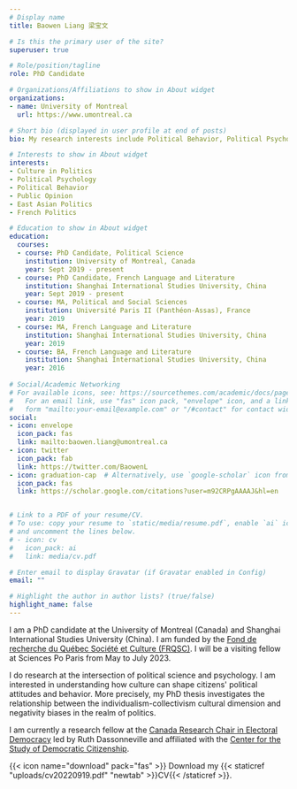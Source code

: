 ```yaml
---
# Display name
title: Baowen Liang 梁宝文

# Is this the primary user of the site?
superuser: true

# Role/position/tagline
role: PhD Candidate

# Organizations/Affiliations to show in About widget
organizations:
- name: University of Montreal
  url: https://www.umontreal.ca

# Short bio (displayed in user profile at end of posts)
bio: My research interests include Political Behavior, Political Psycholgy, Public Opinion, East Asian Politics, and French Politics.

# Interests to show in About widget
interests:
- Culture in Politics
- Political Psychology
- Political Behavior
- Public Opinion
- East Asian Politics
- French Politics

# Education to show in About widget
education:
  courses:
  - course: PhD Candidate, Political Science
    institution: University of Montreal, Canada
    year: Sept 2019 - present
  - course: PhD Candidate, French Language and Literature
    institution: Shanghai International Studies University, China
    year: Sept 2019 - present
  - course: MA, Political and Social Sciences
    institution: Université Paris II (Panthéon-Assas), France
    year: 2019
  - course: MA, French Language and Literature
    institution: Shanghai International Studies University, China
    year: 2019
  - course: BA, French Language and Literature
    institution: Shanghai International Studies University, China
    year: 2016  
    
# Social/Academic Networking
# For available icons, see: https://sourcethemes.com/academic/docs/page-builder/#icons
#   For an email link, use "fas" icon pack, "envelope" icon, and a link in the
#   form "mailto:your-email@example.com" or "/#contact" for contact widget.
social:
- icon: envelope
  icon_pack: fas
  link: mailto:baowen.liang@umontreal.ca
- icon: twitter
  icon_pack: fab
  link: https://twitter.com/BaowenL
- icon: graduation-cap  # Alternatively, use `google-scholar` icon from `ai` icon pack
  icon_pack: fas
  link: https://scholar.google.com/citations?user=m92CRPgAAAAJ&hl=en


# Link to a PDF of your resume/CV.
# To use: copy your resume to `static/media/resume.pdf`, enable `ai` icons in `params.toml`, 
# and uncomment the lines below.
# - icon: cv
#   icon_pack: ai
#   link: media/cv.pdf

# Enter email to display Gravatar (if Gravatar enabled in Config)
email: ""

# Highlight the author in author lists? (true/false)
highlight_name: false
---
```


I am a PhD candidate at the University of Montreal (Canada) and Shanghai International Studies University (China). I am funded by the [Fond de recherche du Québec Société et Culture (FRQSC)](http://www.frqsc.gouv.qc.ca/en/). I will be a visiting fellow at Sciences Po Paris from May to July 2023.

I do research at the intersection of political science and psychology. I am interested in understanding how culture can shape citizens' political attitudes and behavior. More precisely, my PhD thesis investigates the relationship between the individualism-collectivism cultural dimension and negativity biases in the realm of politics.

I am currently a research fellow at the [Canada Research Chair in Electoral Democracy](https://www.chairedemocratie.com) led by Ruth Dassonneville and affiliated with the [Center for the Study of Democratic Citizenship](https://csdc-cecd.ca).

{{< icon name="download" pack="fas" >}} Download my {{< staticref "uploads/cv20220919.pdf" "newtab" >}}CV{{< /staticref >}}.
